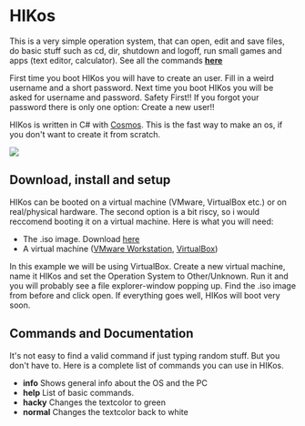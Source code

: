 # HIKos
This is a very simple operation system, that can open, edit and save files, do basic stuff such as cd, dir, shutdown and logoff, run small games and apps (text editor, calculator). See all the commands **[here](https://github.com/HikBit/HIKos/wiki/Commands)**

First time you boot HIKos you will have to create an user. Fill in a weird username and a short password. Next time you boot HIKos you will be asked for username and password. Safety First!! If you forgot your password there is only one option: Create a new user!!

HIKos is written in C# with [Cosmos](https://gocosmos.org). This is the fast way to make an os, if you don't want to create it from scratch.

![](http://ingvar.hahnkristensen.dk/assets/screenshot.PNG)

## Download, install and setup
HIKos can be booted on a virtual machine (VMware, VirtualBox etc.) or on real/physical hardware. The second option is a bit riscy, so i would reccomend booting it on a virtual machine. Here is what you will need:

- The .iso image. Download [here](https://google.com)
- A virtual machine ([VMware Workstation](https://www.vmware.com/products/workstation-player/workstation-player-evaluation.html), [VirtualBox](https://www.virtualbox.org/wiki/Downloads))

In this example we will be using VirtualBox. Create a new virtual machine, name it HIKos and set the Operation System to Other/Unknown. Run it and you will probably see a file explorer-window popping up. Find the .iso image from before and click open. If everything goes well, HIKos will boot very soon.

## Commands and Documentation
It's not easy to find a valid command if just typing random stuff. But you don't have to. Here is a complete list of commands you can use in HIKos.

- **info** Shows general info about the OS and the PC
- **help** List of basic commands. 
- **hacky** Changes the textcolor to green
- **normal** Changes the textcolor back to white
